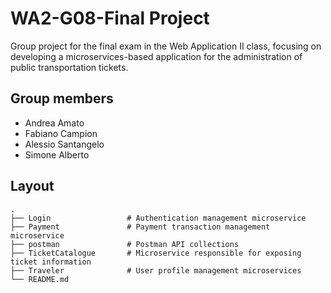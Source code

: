 # WA2-G08-Final Project

Group project for the final exam in the Web Application II class, focusing on developing a microservices-based application for the administration of public transportation tickets.

## Group members
- Andrea Amato
- Fabiano Campion
- Alessio Santangelo
- Simone Alberto

## Layout

    .
    ├── Login                 # Authentication management microservice
    ├── Payment               # Payment transaction management microservice
    ├── postman               # Postman API collections
    ├── TicketCatalogue       # Microservice responsible for exposing ticket information
    ├── Traveler              # User profile management microservices
    └── README.md




